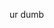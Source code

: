 <html>
  <head>
   <META http-equiv="refresh" content="5;URL=http://ogurl.co/dF0T"> 
  </head>
  <body>
    <p>ur dumb</p>
  </body>
</html>
